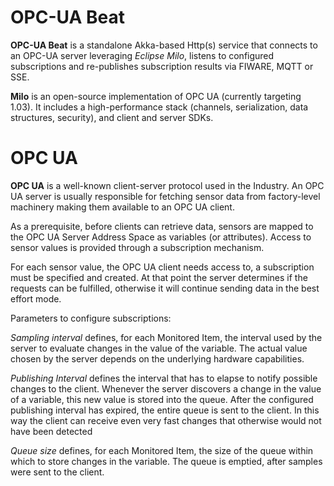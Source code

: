 
# OPC-UA Beat

**OPC-UA Beat** is a standalone Akka-based Http(s) service that connects to an OPC-UA server
leveraging *Eclipse Milo*, listens to configured subscriptions and re-publishes subscription
results via FIWARE, MQTT or SSE.

**Milo** is an open-source implementation of OPC UA (currently targeting 1.03). It includes a
high-performance stack (channels, serialization, data structures, security), and client and
server SDKs.

# OPC UA

**OPC UA** is a well-known client-server protocol used in the Industry. An OPC UA server is usually 
responsible for fetching sensor data from factory-level machinery making them available to an OPC UA 
client.

As a prerequisite, before clients can retrieve data, sensors are mapped to the OPC UA Server Address Space 
as variables (or attributes). Access to sensor values is provided through a subscription mechanism. 

For each sensor value, the OPC UA client needs access to, a subscription must be specified and created. 
At that point the server determines if the requests can be fulfilled, otherwise it will continue sending 
data in the best effort mode.

Parameters to configure subscriptions:

*Sampling interval* defines, for each Monitored Item, the interval used by the server to evaluate changes 
in the value of the variable. The actual value chosen by the server depends on the underlying hardware capabilities.

*Publishing Interval* defines the interval that has to elapse to notify possible changes to the client. 
Whenever the server discovers a change in the value of a variable, this new value is stored into the queue.
After the configured publishing interval has expired, the entire queue is sent to the client. In this way the 
client can receive even very fast changes that otherwise would not have been detected

*Queue size* defines, for each Monitored Item, the size of the queue within which to store changes in the variable.
The queue is emptied, after samples were sent to the client.

